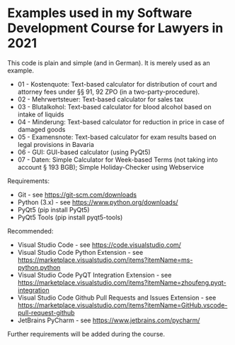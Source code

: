 # Examples used in my Software Development Course for Lawyers in 2021

This code is plain and simple (and in German). It is merely used as an example.

* 01 - Kostenquote: Text-based calculator for distribution of court and attorney fees under §§ 91, 92 ZPO (in a two-party-procedure).
* 02 - Mehrwertsteuer: Text-based calculator for sales tax
* 03 - Blutalkohol: Text-based calculator for blood alcohol based on intake of liquids
* 04 - Minderung: Text-based calculator for reduction in price in case of damaged goods
* 05 - Examensnote: Text-based calculator for exam results based on legal provisions in Bavaria
* 06 - GUI: GUI-based calculator (using PyQt5)
* 07 - Daten: Simple Calculator for Week-based Terms (not taking into account § 193 BGB); Simple Holiday-Checker using Webservice

Requirements:
* Git - see https://git-scm.com/downloads
* Python (3.x) - see https://www.python.org/downloads/
* PyQt5 (pip install PyQt5)
* PyQt5 Tools (pip install pyqt5-tools)

Recommended:
* Visual Studio Code - see https://code.visualstudio.com/
* Visual Studio Code Python Extension - see https://marketplace.visualstudio.com/items?itemName=ms-python.python
* Visual Studio Code PyQT Integration Extension - see https://marketplace.visualstudio.com/items?itemName=zhoufeng.pyqt-integration
* Visual Studio Code Github Pull Requests and Issues Extension - see https://marketplace.visualstudio.com/items?itemName=GitHub.vscode-pull-request-github
* JetBrains PyCharm - see https://www.jetbrains.com/pycharm/


Further requirements will be added during the course.
